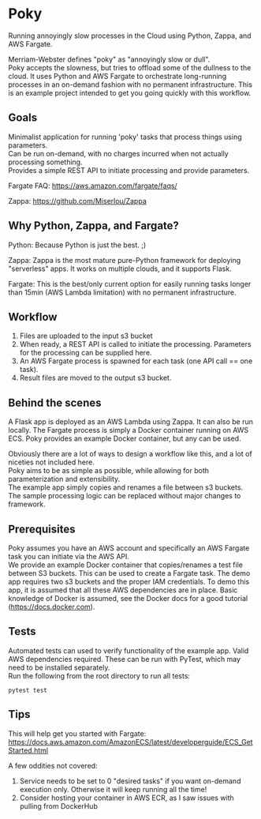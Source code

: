 Poky
=======
Running annoyingly slow processes in the Cloud using Python, Zappa, and AWS Fargate.

Merriam-Webster defines "poky" as "annoyingly slow or dull".  
Poky accepts the slowness, but tries to offload some of the dullness to the cloud. It uses Python and AWS Fargate to 
orchestrate long-running processes in an on-demand fashion with no permanent infrastructure.  This is an example project
intended to get you going quickly with this workflow.   

Goals
-----
Minimalist application for running 'poky' tasks that process things using parameters.  
Can be run on-demand, with no charges incurred when not actually processing something.  
Provides a simple REST API to initiate processing and provide parameters.

Fargate FAQ:
https://aws.amazon.com/fargate/faqs/

Zappa:
https://github.com/Miserlou/Zappa

Why Python, Zappa, and Fargate?
-----
Python: Because Python is just the best. ;)

Zappa: Zappa is the most mature pure-Python framework for deploying "serverless" apps. It works on multiple clouds, 
and it supports Flask.

Fargate: This is the best/only current option for easily running tasks longer than 15min (AWS Lambda limitation) with no 
permanent infrastructure. 

Workflow
-----
1.  Files are uploaded to the input s3 bucket
2.  When ready, a REST API is called to initiate the processing.  Parameters for the processing can be supplied here.
3.  An AWS Fargate process is spawned for each task (one API call == one task). 
4.  Result files are moved to the output s3 bucket.

Behind the scenes
-----
A Flask app is deployed as an AWS Lambda using Zappa.  It can also be run locally.  The Fargate process is simply a 
Docker container running on AWS ECS.  Poky provides an example Docker container, but any can be used.   

Obviously there are a lot of ways to design a workflow like this, and a lot of niceties not included here.  
Poky aims to be as simple as possible, while allowing for both parameterization and extensibility.  
The example app simply copies and renames a file between s3 buckets.
The sample processing logic can be replaced without major changes to framework.  

Prerequisites
-----
Poky assumes you have an AWS account and specifically an AWS Fargate task you can initiate via the AWS API.  
We provide an example Docker container that copies/renames a test file between S3 buckets.  This can be used to create
a Fargate task.  The demo app requires two s3 buckets and the proper IAM credentials.  To demo this app, it is assumed 
that all these AWS dependencies are in place.  Basic knowledge of Docker is assumed, see the Docker docs for a good 
tutorial (https://docs.docker.com).  

Tests
-----
Automated tests can used to verify functionality of the example app.  Valid AWS dependencies required. 
These can be run with PyTest, which may need to be installed separately.  
Run the following from the root directory to run all tests:

```pytest test```


Tips
-----
This will help get you started with Fargate:
https://docs.aws.amazon.com/AmazonECS/latest/developerguide/ECS_GetStarted.html

A few oddities not covered:
1.  Service needs to be set to 0 "desired tasks" if you want on-demand execution only.  Otherwise it will keep running all
the time!
2.  Consider hosting your container in AWS ECR, as I saw issues with pulling from DockerHub

